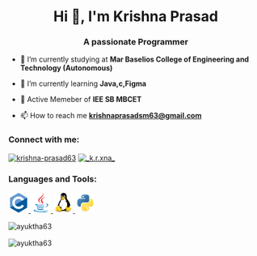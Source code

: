 <h1 align="center">Hi 👋, I'm Krishna Prasad</h1>
<h3 align="center">A passionate Programmer</h3>

- 🔭 I’m currently studying at **Mar Baselios College of Engineering and Technology (Autonomous)**

- 🌱 I’m currently learning **Java,c,Figma**

- 👯 Active Memeber of **IEE SB MBCET**

- 📫 How to reach me **krishnaprasadsm63@gmail.com**

<h3 align="left">Connect with me:</h3>
<p align="left">
<a href="https://linkedin.com/in/krishna-prasad63" target="blank"><img align="center" src="https://raw.githubusercontent.com/rahuldkjain/github-profile-readme-generator/master/src/images/icons/Social/linked-in-alt.svg" alt="krishna-prasad63" height="30" width="40" /></a>
<a href="https://instagram.com/_k.r.xna_" target="blank"><img align="center" src="https://raw.githubusercontent.com/rahuldkjain/github-profile-readme-generator/master/src/images/icons/Social/instagram.svg" alt="_k.r.xna_" height="30" width="40" /></a>
</p>

<h3 align="left">Languages and Tools:</h3>
<p align="left"> <a href="https://www.cprogramming.com/" target="_blank" rel="noreferrer"> <img src="https://raw.githubusercontent.com/devicons/devicon/master/icons/c/c-original.svg" alt="c" width="40" height="40"/> </a> <a href="https://www.java.com" target="_blank" rel="noreferrer"> <img src="https://raw.githubusercontent.com/devicons/devicon/master/icons/java/java-original.svg" alt="java" width="40" height="40"/> </a> <a href="https://www.linux.org/" target="_blank" rel="noreferrer"> <img src="https://raw.githubusercontent.com/devicons/devicon/master/icons/linux/linux-original.svg" alt="linux" width="40" height="40"/> </a> <a href="https://www.python.org" target="_blank" rel="noreferrer"> <img src="https://raw.githubusercontent.com/devicons/devicon/master/icons/python/python-original.svg" alt="python" width="40" height="40"/> </a> </p>
<script src="https://tryhackme.com/badge/1366925"></script>
<p><img align="center" src="https://github-readme-stats.vercel.app/api/top-langs?username=ayuktha63&show_icons=true&locale=en&layout=compact" alt="ayuktha63" /></p>

<p><img align="center" src="https://github-readme-streak-stats.herokuapp.com/?user=ayuktha63&" alt="ayuktha63" /></p>
